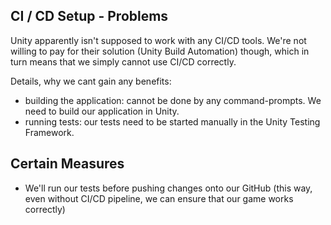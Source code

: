 ## CI / CD Setup - Problems

Unity apparently isn't supposed to work with any CI/CD tools. We're not willing to pay for their solution (Unity Build Automation) though, which in turn means that we simply cannot use CI/CD correctly.

Details, why we cant gain any benefits:
- building the application: cannot be done by any command-prompts. We need to build our application in Unity.
- running tests: our tests need to be started manually in the Unity Testing Framework. 

## Certain Measures 

- We'll run our tests before pushing changes onto our GitHub (this way, even without CI/CD pipeline, we can ensure that our game works correctly)
